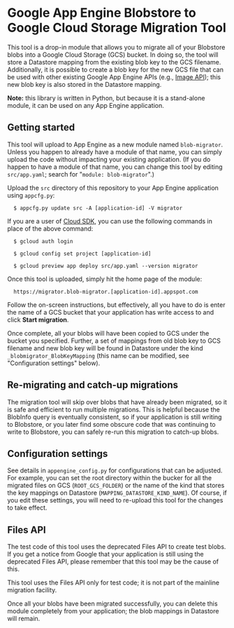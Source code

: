 # Google App Engine Blobstore to Google Cloud Storage Migration Tool

This tool is a drop-in module that allows you to migrate
all of your Blobstore blobs into a Google Cloud Storage (GCS) bucket.
In doing so, the tool will store a Datastore mapping from the existing
blob key to the GCS filename. Additionally, it is possible to create
a blob key for the new GCS file that can be used with other existing
Google App Engine APIs (e.g.,
[Image API](https://cloud.google.com/appengine/docs/python/images/imageclass#Image));
this new blob key is also stored in the Datastore mapping.

**Note:** this library is written in Python, but because it is a stand-alone
module, it can be used on any App Engine application.

## Getting started

This tool will upload to App Engine as a new module named `blob-migrator`.
Unless you happen to already have a module of that name, you can simply
upload the code without impacting your existing application. (If you do
happen to have a module of that name, you can change this tool by editing
`src/app.yaml`; search for "`module: blob-migrator`".)

Upload the `src` directory of this repository to your App Engine application
using `appcfg.py`:

```
  $ appcfg.py update src -A [application-id] -V migrator
```

If you are a user of [Cloud SDK](https://cloud.google.com/sdk/),
you can use the following commands in place of the above command:

```
  $ gcloud auth login

  $ gcloud config set project [application-id]

  $ gcloud preview app deploy src/app.yaml --version migrator
```

Once this tool is uploaded, simply hit the home page of the module:

```
  https://migrator.blob-migrator.[application-id].appspot.com
```

Follow the on-screen instructions, but effectively, all you have to do
is enter the name of a GCS bucket that your application has write access
to and click **Start migration**.

Once complete, all your blobs will have been copied to GCS under the
bucket you specified. Further, a set of mappings from old blob key to
GCS filename and new blob key will be found in Datastore under
the kind `_blobmigrator_BlobKeyMapping` (this name can be modified, see
"Configuration settings" below).

## Re-migrating and catch-up migrations

The migration tool will skip over blobs that have already been migrated,
so it is safe and efficient to run multiple migrations. This is helpful
because the BlobInfo query is eventually consistent, so if your
application is still writing to Blobstore, or you later find some obscure
code that was continuing to write to Blobstore, you can safely re-run
this migration to catch-up blobs.

## Configuration settings

See details in `appengine_config.py` for configurations that can be adjusted.
For example, you can set the root directory within the bucker for all the
migrated files on GCS (`ROOT_GCS_FOLDER`) or the name of the kind that stores
the key mappings on Datastore (`MAPPING_DATASTORE_KIND_NAME`).
Of course, if you edit these settings, you will need to re-upload this tool
for the changes to take effect.

## Files API

The test code of this tool uses the deprecated Files API to create
test blobs. If you get a notice from Google that your application is
still using the deprecated Files API, please remember that this tool
may be the cause of this.

This tool uses the Files API only for test code; it is not part of the
mainline migration facility.

Once all your blobs have been migrated successfully, you can delete this
module completely from your application; the blob mappings in Datastore
will remain.
